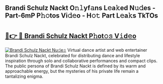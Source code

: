 ## Brandi Schulz Nackt O𝚗𝚕yf𝚊ns L𝚎a𝚔ed N𝚞𝚍es - Part-6mP P𝚑𝚘tos Vi𝚍𝚎o - H𝚘𝚝 Part L𝚎a𝚔s TkTOs

# <h2><a href="http://kfa3wjk.oniu.top/?m=Brandi+Schulz+Nackt">🔗👉 🔴 Brandi Schulz Nackt P𝚑ot𝚘𝚜 V𝚒d𝚎o</a></h2>

[![Brandi Schulz Nackt Nu𝚍e𝚜](https://i.imgur.com/0qMVB7G.gif)](http://kfa3wjk.oniu.top/?m=Brandi+Schulz+Nackt)
Virtual dance artist and web entertainer Brandi Schulz Nackt, celebrated for distributing dance and lifestyle inspiration through solo and collaborative performances and compact clips. The public persona of Brandi Schulz Nackt is defined by its warm and approachable energy, but the mysteries of his private life remain a tantalizing enigma.  
